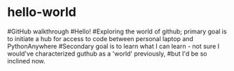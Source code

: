 # hello-world
#GitHub walkthrough
#Hello!
#Exploring the world of github; primary goal is to initiate a hub for access to code between personal laptop and PythonAnywhere
#Secondary goal is to learn what I can learn - not sure I would've characterized guthub as a 'world' previously,
#but I'd be so inclined now.
